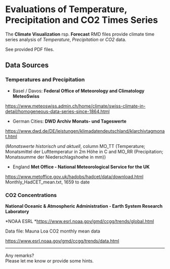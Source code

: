 
<!-- README.md is generated from README.Rmd. Please edit that file -->

# Evaluations of Temperature, Precipitation and CO2 Times Series 

The **Climate Visualization** rsp. **Forecast** RMD files provide
climate time series analysis of *Temperature*, *Precipitation* or *CO2*
data.

See provided PDF files.

## Data Sources

### Temperatures and Precipitation

  - Basel / Davos: **Federal Office of Meteorology and Climatology
    MeteoSwiss**

<https://www.meteoswiss.admin.ch/home/climate/swiss-climate-in-detail/homogeneous-data-series-since-1864.html>

  - German Cities: **DWD Archiv Monats- und Tageswerte**

<https://www.dwd.de/DE/leistungen/klimadatendeutschland/klarchivtagmonat.html>

(*Monatswerte historisch und aktuell*, column MO\_TT (Temperature;
Monatsmittel der Lufttemperatur in 2m Höhe in C and MO\_RR
(Precipitation; Monatssumme der Niederschlagshoehe in mm))

  - England **Met Office - National Meteorological Service for the UK**

<https://www.metoffice.gov.uk/hadobs/hadcet/data/download.html>
Monthly\_HadCET\_mean.txt, 1659 to date

### CO2 Concentrations

**National Oceanic & Atmospheric Administration - Earth System Research
Laboratory**

*NOAA ESRL *<https://www.esrl.noaa.gov/gmd/ccgg/trends/global.html>

Data file: Mauna Loa CO2 monthly mean data

<https://www.esrl.noaa.gov/gmd/ccgg/trends/data.html>

-----

Any remarks?  
Please let me know or provide some hints.
